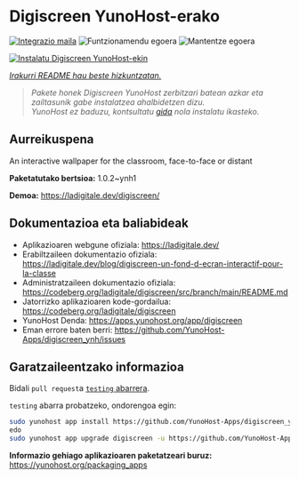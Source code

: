<!--
Ohart ongi: README hau automatikoki sortu da <https://github.com/YunoHost/apps/tree/master/tools/readme_generator>ri esker
EZ editatu eskuz.
-->

# Digiscreen YunoHost-erako

[![Integrazio maila](https://apps.yunohost.org/badge/integration/digiscreen)](https://ci-apps.yunohost.org/ci/apps/digiscreen/)
![Funtzionamendu egoera](https://apps.yunohost.org/badge/state/digiscreen)
![Mantentze egoera](https://apps.yunohost.org/badge/maintained/digiscreen)

[![Instalatu Digiscreen YunoHost-ekin](https://install-app.yunohost.org/install-with-yunohost.svg)](https://install-app.yunohost.org/?app=digiscreen)

*[Irakurri README hau beste hizkuntzatan.](./ALL_README.md)*

> *Pakete honek Digiscreen YunoHost zerbitzari batean azkar eta zailtasunik gabe instalatzea ahalbidetzen dizu.*  
> *YunoHost ez baduzu, kontsultatu [gida](https://yunohost.org/install) nola instalatu ikasteko.*

## Aurreikuspena

An interactive wallpaper for the classroom, face-to-face or distant


**Paketatutako bertsioa:** 1.0.2~ynh1

**Demoa:** <https://ladigitale.dev/digiscreen/>
## Dokumentazioa eta baliabideak

- Aplikazioaren webgune ofiziala: <https://ladigitale.dev/>
- Erabiltzaileen dokumentazio ofiziala: <https://ladigitale.dev/blog/digiscreen-un-fond-d-ecran-interactif-pour-la-classe>
- Administratzaileen dokumentazio ofiziala: <https://codeberg.org/ladigitale/digiscreen/src/branch/main/README.md>
- Jatorrizko aplikazioaren kode-gordailua: <https://codeberg.org/ladigitale/digiscreen>
- YunoHost Denda: <https://apps.yunohost.org/app/digiscreen>
- Eman errore baten berri: <https://github.com/YunoHost-Apps/digiscreen_ynh/issues>

## Garatzaileentzako informazioa

Bidali `pull request`a [`testing` abarrera](https://github.com/YunoHost-Apps/digiscreen_ynh/tree/testing).

`testing` abarra probatzeko, ondorengoa egin:

```bash
sudo yunohost app install https://github.com/YunoHost-Apps/digiscreen_ynh/tree/testing --debug
edo
sudo yunohost app upgrade digiscreen -u https://github.com/YunoHost-Apps/digiscreen_ynh/tree/testing --debug
```

**Informazio gehiago aplikazioaren paketatzeari buruz:** <https://yunohost.org/packaging_apps>
